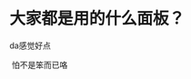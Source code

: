 # 大家都是用的什么面板？


da感觉好点

<img src="static/image/smiley/default/lol.gif" smilieid="12" border="0" alt="" /> 怕不是笨而已咯
